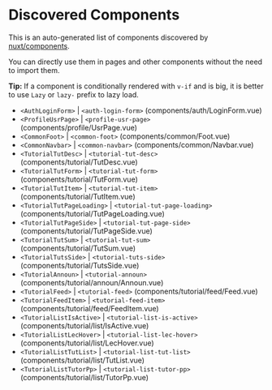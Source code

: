 # Discovered Components

This is an auto-generated list of components discovered by [nuxt/components](https://github.com/nuxt/components).

You can directly use them in pages and other components without the need to import them.

**Tip:** If a component is conditionally rendered with `v-if` and is big, it is better to use `Lazy` or `lazy-` prefix to lazy load.

- `<AuthLoginForm>` | `<auth-login-form>` (components/auth/LoginForm.vue)
- `<ProfileUsrPage>` | `<profile-usr-page>` (components/profile/UsrPage.vue)
- `<CommonFoot>` | `<common-foot>` (components/common/Foot.vue)
- `<CommonNavbar>` | `<common-navbar>` (components/common/Navbar.vue)
- `<TutorialTutDesc>` | `<tutorial-tut-desc>` (components/tutorial/TutDesc.vue)
- `<TutorialTutForm>` | `<tutorial-tut-form>` (components/tutorial/TutForm.vue)
- `<TutorialTutItem>` | `<tutorial-tut-item>` (components/tutorial/TutItem.vue)
- `<TutorialTutPageLoading>` | `<tutorial-tut-page-loading>` (components/tutorial/TutPageLoading.vue)
- `<TutorialTutPageSide>` | `<tutorial-tut-page-side>` (components/tutorial/TutPageSide.vue)
- `<TutorialTutSum>` | `<tutorial-tut-sum>` (components/tutorial/TutSum.vue)
- `<TutorialTutsSide>` | `<tutorial-tuts-side>` (components/tutorial/TutsSide.vue)
- `<TutorialAnnoun>` | `<tutorial-announ>` (components/tutorial/announ/Announ.vue)
- `<TutorialFeed>` | `<tutorial-feed>` (components/tutorial/feed/Feed.vue)
- `<TutorialFeedItem>` | `<tutorial-feed-item>` (components/tutorial/feed/FeedItem.vue)
- `<TutorialListIsActive>` | `<tutorial-list-is-active>` (components/tutorial/list/IsActive.vue)
- `<TutorialListLecHover>` | `<tutorial-list-lec-hover>` (components/tutorial/list/LecHover.vue)
- `<TutorialListTutList>` | `<tutorial-list-tut-list>` (components/tutorial/list/TutList.vue)
- `<TutorialListTutorPp>` | `<tutorial-list-tutor-pp>` (components/tutorial/list/TutorPp.vue)
